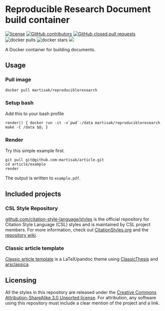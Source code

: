 # Reproducible Research Document build container

[![license](https://img.shields.io/badge/license-CC%20BY%20SA%203.0-blue.svg)](https://github.com/martisak/reproducibleresearch#licensing)
[![GitHub contributors](https://img.shields.io/github/contributors/martisak/reproducible.svg)](https://github.com/martisak/reproducibleresearch/graphs/contributors)
[![GitHub closed pull requests](https://img.shields.io/github/issues-pr-closed/martisak/reproducible.svg)](https://github.com/martisak/reproducibleresearch/pulls?q=is%3Apr+is%3Aclosed)
![docker pulls](https://img.shields.io/docker/pulls/martisak/reproducibleresearch.svg) ![docker stars](https://img.shields.io/docker/stars/martisak/reproducibleresearch.svg) [![](https://images.microbadger.com/badges/image/martisak/reproducibleresearch.svg)](https://microbadger.com/images/martisak/reproducibleresearch "martisak/reproducibleresearch image metadata")


A Docker container for building documents.

## Usage

### Pull image

```
docker pull martisak/reproducibleresearch
```

### Setup bash

Add this to your bash profile

```
render() { docker run -it -v`pwd`:/data martisak/reproducibleresearch make -C /data $@; }
```

### Render

Try this simple example first.

```
git pull git@github.com:martisak/article.git
cd article/example
render
```

The output is written to `example.pdf`.

## Included projects
### CSL Style Repository

[github.com/citation-style-language/styles](https://github.com/citation-style-language/styles) is the official repository for Citation Style Language (CSL) styles and is maintained by CSL project members.
For more information, check out [CitationStyles.org](http://citationstyles.org/) and the [repository wiki](https://github.com/citation-style-language/styles/wiki).

### Classic article template

[Classic article template](https://github.com/martisak/article) is a LaTeX/pandoc theme using [ClassicThesis](https://ctan.org/tex-archive/macros/latex/contrib/classicthesis?lang=en) and [arsclassica](https://www.ctan.org/pkg/arsclassica).

## Licensing

All the styles in this repository are released under the [Creative Commons Attribution-ShareAlike 3.0 Unported license](http://creativecommons.org/licenses/by-sa/3.0/). For attribution, any software using this repository must include a clear mention of the project and a link.

